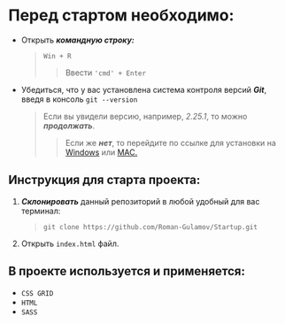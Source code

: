# Перед стартом необходимо:
* Открыть ***командную строку:***
    > `Win + R`
    >>Ввести `'cmd' + Enter`
>                   
* Убедиться, что у вас установлена система контроля версий ***Git***, введя в консоль `git --version`
    >Если вы увидели версию, например, _2.25.1_, то можно ***продолжать***.
    >>Если же ***нет***, то перейдите по ссылке для установки на [Windows](https://gitforwindows.org/) или [MAC.](https://git-scm.com/download/mac)

## Инструкция для старта проекта:

1. ***Склонировать*** данный репозиторий в любой удобный для вас терминал:
    > `git clone https://github.com/Roman-Gulamov/Startup.git`
>                       
2. Открыть `index.html` файл.

## В проекте используется и применяется:

* `CSS GRID`
* `HTML`
* `SASS`
